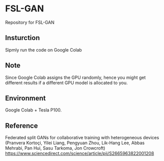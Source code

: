 # FSL-GAN
Repository for FSL-GAN

## Insturction
Sipmly run the code on Google Colab

## Note
Since Google Colab assigns the GPU randomly, hence you might get different results if a different GPU model is allocated to you. 

## Environment
Google Colab + Tesla P100.

## Reference
Federated split GANs for collaborative training with heterogeneous devices (Pranvera Kortoçi, Yilei Liang, Pengyuan Zhou, Lik-Hang Lee, Abbas Mehrabi, Pan Hui, Sasu Tarkoma, Jon Crowcroft)
https://www.sciencedirect.com/science/article/pii/S2665963822001208
